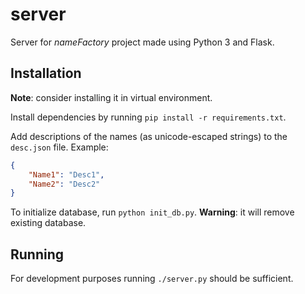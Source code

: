 # server

Server for _nameFactory_ project made using Python 3 and Flask.

## Installation

**Note**: consider installing it in virtual environment.

Install dependencies by running `pip install -r requirements.txt`.

Add descriptions of the names (as unicode-escaped strings) to the `desc.json` file. Example:

```json
{
    "Name1": "Desc1",
    "Name2": "Desc2"
}
```

To initialize database, run `python init_db.py`. **Warning**: it will remove existing database.

## Running

For development purposes running `./server.py` should be sufficient.
